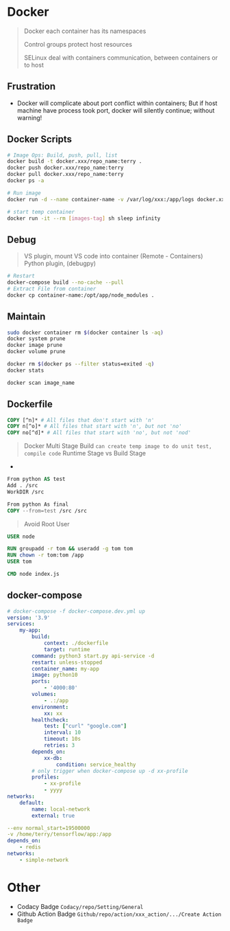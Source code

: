 # Docker
> Docker each container has its namespaces
> 
> Control groups protect host resources
> 
> SELinux  deal with containers communication, between containers or to host

## Frustration
- Docker will complicate about port conflict within containers; But if host machine have process took port, docker will silently continue; without warning!
## Docker Scripts
```bash
# Image Ops: Build, push, pull, list
docker build -t docker.xxx/repo_name:terry . 
docker push docker.xxx/repo_name:terry
docker pull docker.xxx/repo_name:terry
docker ps -a

# Run image
docker run -d --name container-name -v /var/log/xxx:/app/logs docker.xxx/repo-name:terry python3 start.py app-name --deploy --restart --net=host --env-file /xxx.config -e xxx=ggg

# start temp container
docker run -it --rm [images-tag] sh sleep infinity

```

## Debug
> VS plugin, mount VS code into container (Remote - Containers)
> Python plugin, (debugpy)

```bash
# Restart
docker-compose build --no-cache --pull
# Extract File from container
docker cp container-name:/opt/app/node_modules .
```

## Maintain
```bash
sudo docker container rm $(docker container ls -aq)
docker system prune
docker image prune
docker volume prune

docker rm $(docker ps --filter status=exited -q)
docker stats

docker scan image_name
```

## Dockerfile
```dockerfile
COPY [^n]* # All files that don't start with 'n'
COPY n[^o]* # All files that start with 'n', but not 'no' 
COPY no[^d]* # All files that start with 'no', but not 'nod'
```

> Docker Multi Stage Build `can create temp image to do unit test, compile code`
> Runtime Stage vs Build Stage

- 
```dockerfile
From python AS test
Add . /src
WorkDIR /src

From python As final
COPY --from=test /src /src
```

> Avoid Root User
```dockerfile
USER node

RUN groupadd -r tom && useradd -g tom tom
RUN chown -r tom:tom /app
USER tom

CMD node index.js
```

## docker-compose
```yaml
# docker-compose -f docker-compose.dev.yml up
version: '3.9'
services:
    my-app:
        build:
			context: ./dockerfile
			target: runtime
        command: python3 start.py api-service -d
		restart: unless-stopped
        container_name: my-app
        image: python10
        ports:
            - '4000:80'
        volumes:
            - .:/app
		environment:
			xx: xx
		healthcheck:
			test: ["curl" "google.com"]
			interval: 10
			timeout: 10s
			retries: 3
		depends_on:
			xx-db:
				condition: service_healthy
		# only trigger when docker-compose up -d xx-profile
		profiles:
			- xx-profile
			- yyyy
networks:
    default:
        name: local-network
		external: true

```

```yml
--env normal_start=19500000
-v /home/terry/tensorflow/app:/app
depends_on:
	- redis
networks:
	- simple-network
```

# Other
- Codacy Badge `Codacy/repo/Setting/General`
- Github Action Badge `Github/repo/action/xxx_action/.../Create Action Badge`